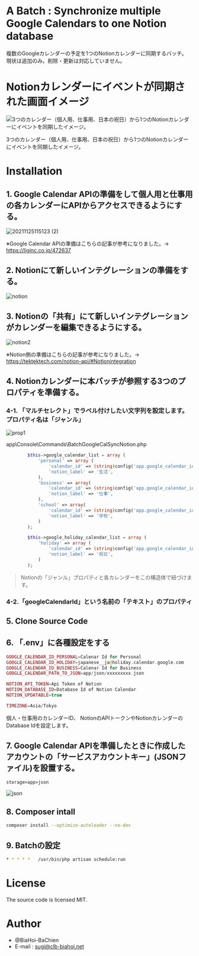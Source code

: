 # A Batch : Synchronize multiple Google Calendars to one Notion database

複数のGoogleカレンダーの予定を1つのNotionカレンダーに同期するバッチ。
現状は追加のみ。削除・更新は対応していません。

# Notionカレンダーにイベントが同期された画面イメージ

![3つのカレンダー（個人用、仕事用、日本の祝日）から1つのNotionカレンダーにイベントを同期したイメージ。](https://user-images.githubusercontent.com/93363437/143379424-49ca91f5-3a07-484b-8007-a0ee3d1082e4.png)

3つのカレンダー（個人用、仕事用、日本の祝日）から1つのNotionカレンダーにイベントを同期したイメージ。

# Installation

## 1. Google Calendar APIの準備をして個人用と仕事用の各カレンダーにAPIからアクセスできるようにする。
![20211125115123 (2)](https://user-images.githubusercontent.com/93363437/143381645-3ab76251-bf87-4fe7-b1d1-43bcdd523df0.png)

※Google Calendar APIの準備はこちらの記事が参考になりました。→ https://liginc.co.jp/472637

## 2. Notionにて新しいインテグレーションの準備をする。
![notion](https://user-images.githubusercontent.com/93363437/143382921-beb2157c-32e0-4de2-be35-e2fbd232fbab.png)

## 3. Notionの「共有」にて新しいインテグレーションがカレンダーを編集できるようにする。
![notion2](https://user-images.githubusercontent.com/93363437/143383010-3a4ac152-6928-44c8-afd2-6faddd541275.png)

※Notion側の準備はこちらの記事が参考になりました。→ https://tektektech.com/notion-api/#Notionintegration

## 4. Notionカレンダーに本バッチが参照する3つのプロパティを準備する。
### 4-1. 「マルチセレクト」でラベル付けしたい文字列を設定します。プロパティ名は「ジャンル」
![prop1](https://user-images.githubusercontent.com/93363437/143386907-06c81349-ba05-4e6f-a899-6b45f924fb0a.png)

app\Console\Commands\BatchGoogleCalSyncNotion.php
```php
        $this->google_calendar_list = array (
            'personal' => array (
                'calendar_id' => (string)config('app.google_calendar_id_personal'),
                'notion_label' => '生活',
            ),
            'business' => array(
                'calendar_id' => (string)config('app.google_calendar_id_business'),
                'notion_label' => '仕事',
            ),
            'school' => array(
                'calendar_id' => (string)config('app.google_calendar_id_school'),
                'notion_label' => '学校',
            )
        );

        $this->google_holiday_calendar_list = array (
            'holiday' => array (
                'calendar_id' => (string)config('app.google_calendar_id_holiday'),
                'notion_label' => '祝日',
            )
        );
```
> Notionの「ジャンル」プロパティと各カレンダーをこの構造体で紐づけます。

### 4-2.「googleCalendarId」という名前の「テキスト」のプロパティ

## 5. Clone Source Code
## 6. 「.env」に各種設定をする

```php
GOOGLE_CALENDAR_ID_PERSONAL=Calenar Id for Personal
GOOGLE_CALENDAR_ID_HOLIDAY=japanese__ja@holiday.calendar.google.com
GOOGLE_CALENDAR_ID_BUSINESS=Calenar Id for Business
GOOGLE_CALENDAR_PATH_TO_JSON=app/json/xxxxxxxxx.json

NOTION_API_TOKEN=Api Token of Notion
NOTION_DATABASE_ID=Database Id of Notion Calendar
NOTION_UPDATABLE=true

TIMEZONE=Asia/Tokyo
```
個人・仕事用のカレンダーID、
NotionのAPIトークンやNotionカレンダーのDatabase Idを設定します。

## 7. Google Calendar APIを準備したときに作成したアカウントの「サービスアカウントキー」(JSONファイル)を設置する。
```
storage>app>json
```

![json](https://user-images.githubusercontent.com/93363437/143384668-e7fbd910-bd78-4e70-a18b-cf51665d9e60.png)

## 8. Composer intall
```bash
composer install --optimize-autoloader --no-dev
```
## 9. Batchの設定
```bash
* * * * *   /usr/bin/php artisan schedule:run
```

# License
The source code is licensed MIT.

# Author

* @BiaHoi-BaChien
* E-mail : sugi@clb-biahoi.net
